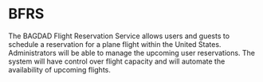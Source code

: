 # BFRS
The BAGDAD Flight Reservation Service allows users and guests to schedule a reservation for a plane flight within the United States.  Administrators will be able to manage the upcoming user reservations. The system will have control over flight capacity and will automate the availability of upcoming flights.
